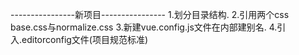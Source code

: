 ----------------新项目----------------
1.划分目录结构.
2.引用两个css base.css与normalize.css
3.新建vue.config.js文件在内部建别名.
4.引入.editorconfig文件(项目规范标准)